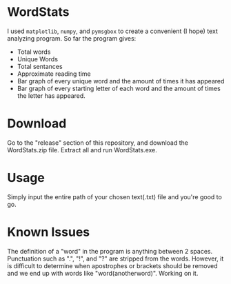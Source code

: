 # WordStats
I used ```matplotlib```, ```numpy```, and ```pymsgbox``` to create a convenient (I hope) text analyzing program.
So far the program gives:
- Total words
- Unique Words
- Total sentances
- Approximate reading time
- Bar graph of every unique word and the amount of times it has appeared
- Bar graph of every starting letter of each word and the amount of times the letter has appeared.

# Download
Go to the "release" section of this repository, and download the WordStats.zip file. Extract all and run WordStats.exe.

# Usage
Simply input the entire path of your chosen text(.txt) file and you're good to go.

# Known Issues
The definition of a "word" in the program is anything between 2 spaces. Punctuation such as ".", "!", and "?" are stripped from the words. However, it is difficult to determine when apostrophes or brackets should be removed and we end up with words like "word(anotherword)". Working on it.
